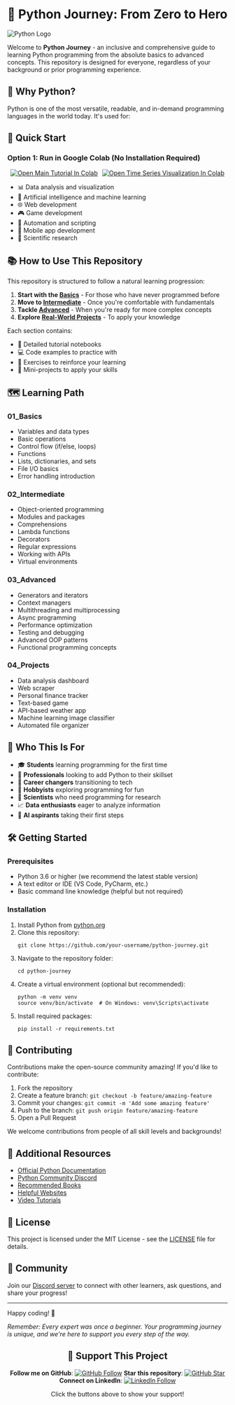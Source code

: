# 🐍 Python Journey: From Zero to Hero

![Python Logo](https://www.python.org/static/community_logos/python-logo-generic.svg)

Welcome to **Python Journey** - an inclusive and comprehensive guide to learning Python programming from the absolute basics to advanced concepts. This repository is designed for everyone, regardless of your background or prior programming experience.

## 🚀 Why Python?

Python is one of the most versatile, readable, and in-demand programming languages in the world today. It's used for:

## 🚀 Quick Start

### Option 1: Run in Google Colab (No Installation Required)

<p align="center" style="display: flex; justify-content: center; gap: 10px;">
  <a href="https://colab.research.google.com/drive/1CinkLYJHeFCLRLG-ZuHNSKri85q8W-Lw?usp=sharing" target="_blank">
    <img src="https://colab.research.google.com/assets/colab-badge.svg" alt="Open Main Tutorial In Colab" />
  </a>
  <a href="https://colab.research.google.com/drive/1BFRID6Yx5A8-lt_A8Ob3xKLOMm9UzqaO?usp=sharing" target="_blank">
    <img src="https://colab.research.google.com/assets/colab-badge.svg" alt="Open Time Series Visualization In Colab" />
  </a>
</p>


- 📊 Data analysis and visualization
- 🤖 Artificial intelligence and machine learning
- 🌐 Web development
- 🎮 Game development
- 🔧 Automation and scripting
- 📱 Mobile app development
- 🧪 Scientific research

## 📚 How to Use This Repository

This repository is structured to follow a natural learning progression:

1. **Start with the [Basics](./01_Basics_Python/)** - For those who have never programmed before
2. **Move to [Intermediate](./02_Intermediate/)** - Once you're comfortable with fundamentals
3. **Tackle [Advanced](./03_Advanced/)** - When you're ready for more complex concepts
4. **Explore [Real-World Projects](./04_Projects/)** - To apply your knowledge

Each section contains:
- 📝 Detailed tutorial notebooks
- 💻 Code examples to practice with
- 🧩 Exercises to reinforce your learning
- 🎯 Mini-projects to apply your skills

## 🗺️ Learning Path

### 01_Basics
- Variables and data types
- Basic operations
- Control flow (if/else, loops)
- Functions
- Lists, dictionaries, and sets
- File I/O basics
- Error handling introduction

### 02_Intermediate
- Object-oriented programming
- Modules and packages
- Comprehensions
- Lambda functions
- Decorators
- Regular expressions
- Working with APIs
- Virtual environments

### 03_Advanced
- Generators and iterators
- Context managers
- Multithreading and multiprocessing
- Async programming
- Performance optimization
- Testing and debugging
- Advanced OOP patterns
- Functional programming concepts

### 04_Projects
- Data analysis dashboard
- Web scraper
- Personal finance tracker
- Text-based game
- API-based weather app
- Machine learning image classifier
- Automated file organizer

## 🤝 Who This Is For

- 🎓 **Students** learning programming for the first time
- 💼 **Professionals** looking to add Python to their skillset
- 🔄 **Career changers** transitioning to tech
- 🧠 **Hobbyists** exploring programming for fun
- 🔬 **Scientists** who need programming for research
- 📈 **Data enthusiasts** eager to analyze information
- 🤖 **AI aspirants** taking their first steps

## 🛠️ Getting Started

### Prerequisites

- Python 3.6 or higher (we recommend the latest stable version)
- A text editor or IDE (VS Code, PyCharm, etc.)
- Basic command line knowledge (helpful but not required)

### Installation

1. Install Python from [python.org](https://www.python.org/downloads/)
2. Clone this repository:
   ```
   git clone https://github.com/your-username/python-journey.git
   ```
3. Navigate to the repository folder:
   ```
   cd python-journey
   ```
4. Create a virtual environment (optional but recommended):
   ```
   python -m venv venv
   source venv/bin/activate  # On Windows: venv\Scripts\activate
   ```
5. Install required packages:
   ```
   pip install -r requirements.txt
   ```

## 🌟 Contributing

Contributions make the open-source community amazing! If you'd like to contribute:

1. Fork the repository
2. Create a feature branch: `git checkout -b feature/amazing-feature`
3. Commit your changes: `git commit -m 'Add some amazing feature'`
4. Push to the branch: `git push origin feature/amazing-feature`
5. Open a Pull Request

We welcome contributions from people of all skill levels and backgrounds!

## 🔗 Additional Resources

- [Official Python Documentation](https://docs.python.org/)
- [Python Community Discord](https://discord.com/invite/python)
- [Recommended Books](./resources/BOOKS.md)
- [Helpful Websites](./resources/WEBSITES.md)
- [Video Tutorials](./resources/VIDEOS.md)

## 📝 License

This project is licensed under the MIT License - see the [LICENSE](LICENSE) file for details.

## 💬 Community

Join our [Discord server](https://discord.gg/example) to connect with other learners, ask questions, and share your progress!

---

Happy coding! 🚀

*Remember: Every expert was once a beginner. Your programming journey is unique, and we're here to support you every step of the way.*

<div align="center">


## 🌟 Support This Project
**Follow me on GitHub**: [![GitHub Follow](https://img.shields.io/github/followers/Harrypatria?style=social)](https://github.com/Harrypatria?tab=followers)
**Star this repository**: [![GitHub Star](https://img.shields.io/github/stars/Harrypatria/SQLite_Advanced_Tutorial_Google_Colab?style=social)](https://github.com/Harrypatria/SQLite_Advanced_Tutorial_Google_Colab/stargazers)
**Connect on LinkedIn**: [![LinkedIn Follow](https://img.shields.io/badge/LinkedIn-0077B5?style=for-the-badge&logo=linkedin&logoColor=white)](https://www.linkedin.com/in/harry-patria/)

Click the buttons above to show your support!

</div>
